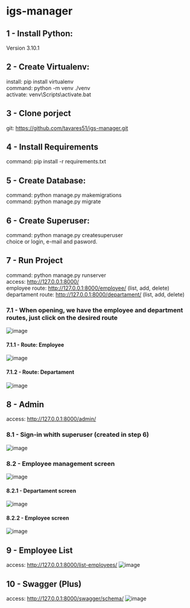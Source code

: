 # igs-manager
## 1 - Install Python:
Version 3.10.1 <br>
## 2 - Create Virtualenv: <br>
install: pip install virtualenv <br>
command: python -m venv ./venv <br>
activate: venv\Scripts\activate.bat <br>
## 3 - Clone porject <br>
git: https://github.com/tavares51/igs-manager.git <br>
## 4 - Install Requirements <br>
command: pip install -r requirements.txt <br>
## 5 - Create Database: <br>
command: python manage.py makemigrations <br>
command: python manage.py migrate
## 6 - Create Superuser: <br>
command: python manage.py createsuperuser <br>
choice or login, e-mail and pasword. <br>
## 7 - Run Project <br>
command: python manage.py runserver <br>
access: http://127.0.0.1:8000/ <br>
employee route: http://127.0.0.1:8000/employee/ (list, add, delete) <br>
departament route: http://127.0.0.1:8000/departament/ (list, add, delete) <br>
### 7.1 - When opening, we have the employee and department routes, just click on the desired route
![image](https://user-images.githubusercontent.com/54647142/181620240-45ae8af0-05a0-4930-a9f3-35c4d4b624b6.png)
#### 7.1.1 - Route: Employee
![image](https://user-images.githubusercontent.com/54647142/181620446-49c969b6-a79c-43d7-9a53-00d7002c3da2.png)
#### 7.1.2 - Route: Departament
![image](https://user-images.githubusercontent.com/54647142/181620592-ad0d0a02-44f7-4129-a441-549dc9aa74f5.png) <br>
## 8 - Admin <br>
access: http://127.0.0.1:8000/admin/
### 8.1 - Sign-in whith superuser (created in step 6)
![image](https://user-images.githubusercontent.com/54647142/181621214-e80058d2-8a32-49e7-8852-4a5ff49491ad.png)
### 8.2 - Employee management screen
![image](https://user-images.githubusercontent.com/54647142/181621454-65afab4d-acb0-42e9-8579-97f5f45b3ef0.png)
#### 8.2.1 - Departament screen
![image](https://user-images.githubusercontent.com/54647142/181623899-ef016c26-ea86-4232-b9f0-f1f140839090.png)
#### 8.2.2 - Employee screen
![image](https://user-images.githubusercontent.com/54647142/181624001-3fe62909-acec-444a-90fe-c7c1060b1ca5.png)
## 9 - Employee List <br>
access: http://127.0.0.1:8000/list-employees/
![image](https://user-images.githubusercontent.com/54647142/181623618-5fe740ef-01de-4276-8a4f-f6f2964aed0b.png)
## 10 - Swagger (Plus) <br>
access: http://127.0.0.1:8000/swagger/schema/
![image](https://user-images.githubusercontent.com/54647142/181624725-ca36f8ab-e481-4cd8-bb21-20cf2b6c27cc.png)

